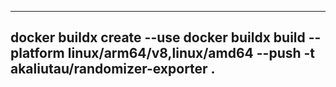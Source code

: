 ----
docker buildx create --use
docker buildx build --platform linux/arm64/v8,linux/amd64 --push -t akaliutau/randomizer-exporter .
----
